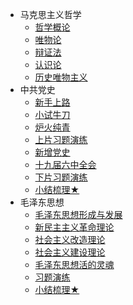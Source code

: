 * 马克思主义哲学
    * [哲学概论](mzt/README)
    * [唯物论](mzt/mkszyzx/wwl)
    * [辩证法](mzt/mkszyzx/bzf)
    * [认识论](mzt/mkszyzx/rsl)
    * [历史唯物主义](mzt/mkszyzx/lswwzy)
* 中共党史
    * [新手上路](mzt/zgds/xssl)
    * [小试牛刀](mzt/zgds/xsnd)
    * [炉火纯青](mzt/zgds/lhcq)
    * [上片习题演练](mzt/zgds/spxtyl)
    * [新增党史](mzt/zgds/xzds)
    * [十九届六中全会](mzt/zgds/sjjlzqh)
    * [下片习题演练](mzt/zgds/xpxtyl)
    * [小结梳理★](mzt/zgds/xjsl)
* 毛泽东思想
    * [毛泽东思想形成与发展](mzt/mzdsx/mzdsxxcyfz)
    * [新民主主义革命理论](mzt/mzdsx/xmzzygmll)
    * [社会主义改造理论](mzt/mzdsx/shzygzll)
    * [社会主义建设理论](mzt/mzdsx/shzyjsll)
    * [毛泽东思想活的灵魂](mzt/mzdsx/mzdsxhdlh)
    * [习题演练](mzt/mzdsx/xtyl)
    * [小结梳理★](mzt/mzdsx/xjsl)
